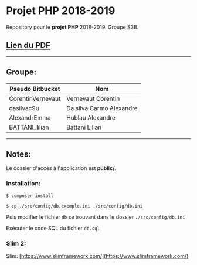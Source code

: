 # Projet PHP 2018-2019

Repository pour le **projet PHP** 2018-2019.
Groupe S3B.

## [Lien du PDF](https://docs.google.com/document/d/1EntX1yRaeEx2Waq8aQ_R07uvUOd-watGwBSD5Ax1LH4/edit?usp=sharing)

------------------------------------------------------------
## Groupe:

| Pseudo Bitbucket             | Nom                       |
| -----------------------------|---------------------------|
| CorentinVernevaut            | Vernevaut Corentin        |
| dasilvac9u                   | Da silva Carmo Alexandre  |
| AlexandrEmma                 | Hublau Alexandre          |
| BATTANI_lilian               | Battani Lilian             |

------------------------------------------------------------

## Notes:

Le dossier d'accès à l'application est **public/**.

### Installation:


	$ composer install

	$ cp ./src/config/db.exemple.ini ./src/config/db.ini

Puis modifier le fichier `db` se trouvant dans le dossier `./src/config/db.ini`

Exécuter le code SQL du fichier `db.sql`


### Slim 2:
Slim: [https://www.slimframework.com/](https://www.slimframework.com/)

